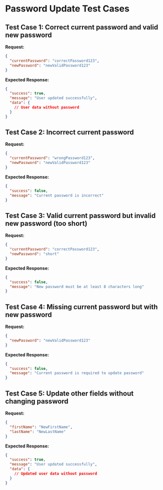 # Password Update Test Cases

## Test Case 1: Correct current password and valid new password

**Request:**

```json
{
  "currentPassword": "correctPassword123",
  "newPassword": "newValidPassword123"
}
```

**Expected Response:**

```json
{
  "success": true,
  "message": "User updated successfully",
  "data": {
    // User data without password
  }
}
```

## Test Case 2: Incorrect current password

**Request:**

```json
{
  "currentPassword": "wrongPassword123",
  "newPassword": "newValidPassword123"
}
```

**Expected Response:**

```json
{
  "success": false,
  "message": "Current password is incorrect"
}
```

## Test Case 3: Valid current password but invalid new password (too short)

**Request:**

```json
{
  "currentPassword": "correctPassword123",
  "newPassword": "short"
}
```

**Expected Response:**

```json
{
  "success": false,
  "message": "New password must be at least 8 characters long"
}
```

## Test Case 4: Missing current password but with new password

**Request:**

```json
{
  "newPassword": "newValidPassword123"
}
```

**Expected Response:**

```json
{
  "success": false,
  "message": "Current password is required to update password"
}
```

## Test Case 5: Update other fields without changing password

**Request:**

```json
{
  "firstName": "NewFirstName",
  "lastName": "NewLastName"
}
```

**Expected Response:**

```json
{
  "success": true,
  "message": "User updated successfully",
  "data": {
    // Updated user data without password
  }
}
```
